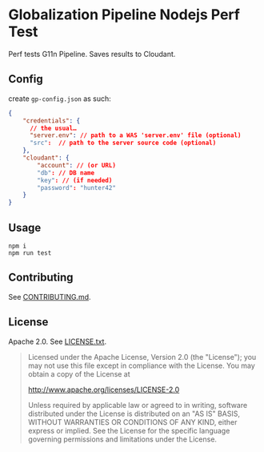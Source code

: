 Globalization Pipeline Nodejs Perf Test
===

Perf tests G11n Pipeline. Saves results to Cloudant.

Config
------

create `gp-config.json` as such:

```json
{
    "credentials": {
      // the usual…
      "server.env": // path to a WAS 'server.env' file (optional)
      "src":  // path to the server source code (optional)
    },
    "cloudant": {
        "account": // (or URL)
        "db": // DB name
        "key": // (if needed)
        "password": "hunter42"
    }
}
```

Usage
-----

    npm i
    npm run test

Contributing
------------
See [CONTRIBUTING.md](CONTRIBUTING.md).

License
-------
Apache 2.0. See [LICENSE.txt](LICENSE.txt).

> Licensed under the Apache License, Version 2.0 (the "License");
> you may not use this file except in compliance with the License.
> You may obtain a copy of the License at
>
> http://www.apache.org/licenses/LICENSE-2.0
>
> Unless required by applicable law or agreed to in writing, software
> distributed under the License is distributed on an "AS IS" BASIS,
> WITHOUT WARRANTIES OR CONDITIONS OF ANY KIND, either express or implied.
> See the License for the specific language governing permissions and
> limitations under the License.
